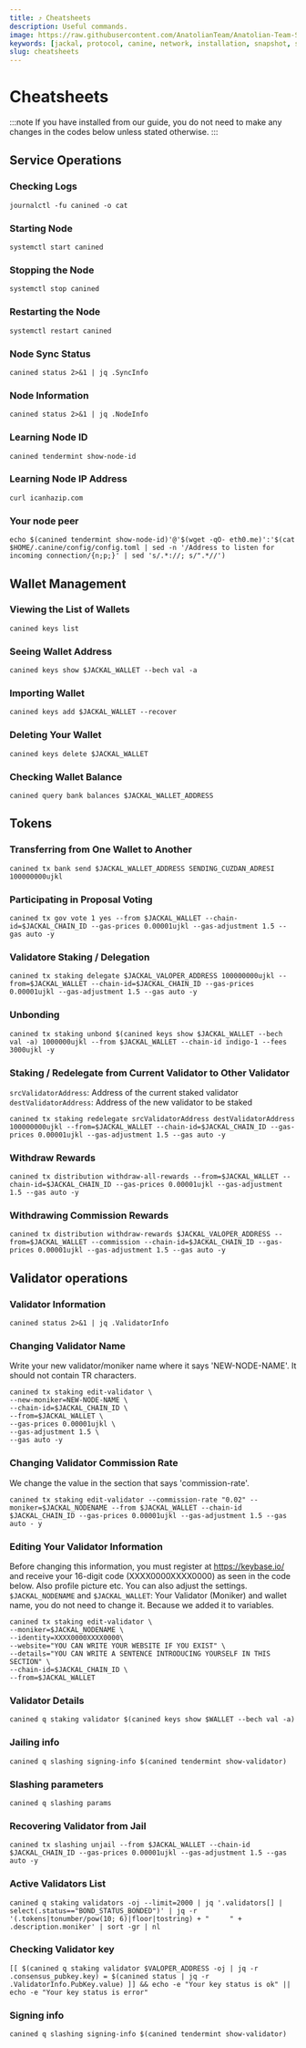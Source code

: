 ```yaml
---
title: ⤴️ Cheatsheets
description: Useful commands.
image: https://raw.githubusercontent.com/AnatolianTeam/Anatolian-Team-Services/main/docs/Mainnet/Cosmos-Ecosystem/jackal-protocol/img/Jackal-Service-Cover.jpg
keywords: [jackal, protocol, canine, network, installation, snapshot, statesync, update]
slug: cheatsheets
---
```


# Cheatsheets 
:::note
If you have installed from our guide, you do not need to make any changes in the codes below unless stated otherwise.
:::

## Service Operations

### Checking Logs
```
journalctl -fu canined -o cat
```

### Starting Node
```
systemctl start canined
```

### Stopping the Node
```
systemctl stop canined
```

### Restarting the Node
```
systemctl restart canined
```

### Node Sync Status
```
canined status 2>&1 | jq .SyncInfo
```

### Node Information
```
canined status 2>&1 | jq .NodeInfo
```

### Learning Node ID
```
canined tendermint show-node-id
```

### Learning Node IP Address
```
curl icanhazip.com
```

### Your node peer
```
echo $(canined tendermint show-node-id)'@'$(wget -qO- eth0.me)':'$(cat $HOME/.canine/config/config.toml | sed -n '/Address to listen for incoming connection/{n;p;}' | sed 's/.*://; s/".*//')
```

## Wallet Management

### Viewing the List of Wallets
```
canined keys list
```

### Seeing Wallet Address
```
canined keys show $JACKAL_WALLET --bech val -a
```

### Importing Wallet
```
canined keys add $JACKAL_WALLET --recover
```

### Deleting Your Wallet
```
canined keys delete $JACKAL_WALLET
```

### Checking Wallet Balance
```
canined query bank balances $JACKAL_WALLET_ADDRESS
```

## Tokens

### Transferring from One Wallet to Another
```
canined tx bank send $JACKAL_WALLET_ADDRESS SENDING_CUZDAN_ADRESI 100000000ujkl
```

### Participating in Proposal Voting
```
canined tx gov vote 1 yes --from $JACKAL_WALLET --chain-id=$JACKAL_CHAIN_ID --gas-prices 0.00001ujkl --gas-adjustment 1.5 --gas auto -y
```

### Validatore Staking / Delegation
```
canined tx staking delegate $JACKAL_VALOPER_ADDRESS 100000000ujkl --from=$JACKAL_WALLET --chain-id=$JACKAL_CHAIN_ID --gas-prices 0.00001ujkl --gas-adjustment 1.5 --gas auto -y
```
### Unbonding
```
canined tx staking unbond $(canined keys show $JACKAL_WALLET --bech val -a) 1000000ujkl --from $JACKAL_WALLET --chain-id indigo-1 --fees 3000ujkl -y
```

### Staking / Redelegate from Current Validator to Other Validator
`srcValidatorAddress`: Address of the current staked validator
`destValidatorAddress`: Address of the new validator to be staked
```
canined tx staking redelegate srcValidatorAddress destValidatorAddress 100000000ujkl --from=$JACKAL_WALLET --chain-id=$JACKAL_CHAIN_ID --gas-prices 0.00001ujkl --gas-adjustment 1.5 --gas auto -y
```

### Withdraw Rewards
```
canined tx distribution withdraw-all-rewards --from=$JACKAL_WALLET --chain-id=$JACKAL_CHAIN_ID --gas-prices 0.00001ujkl --gas-adjustment 1.5 --gas auto -y
```

### Withdrawing Commission Rewards

```
canined tx distribution withdraw-rewards $JACKAL_VALOPER_ADDRESS --from=$JACKAL_WALLET --commission --chain-id=$JACKAL_CHAIN_ID --gas-prices 0.00001ujkl --gas-adjustment 1.5 --gas auto -y
```

## Validator operations

### Validator Information
```
canined status 2>&1 | jq .ValidatorInfo
```

### Changing Validator Name
Write your new validator/moniker name where it says 'NEW-NODE-NAME'. It should not contain TR characters.
```
canined tx staking edit-validator \
--new-moniker=NEW-NODE-NAME \
--chain-id=$JACKAL_CHAIN_ID \
--from=$JACKAL_WALLET \
--gas-prices 0.00001ujkl \
--gas-adjustment 1.5 \
--gas auto -y
```

### Changing Validator Commission Rate
We change the value in the section that says 'commission-rate'.
```
canined tx staking edit-validator --commission-rate "0.02" --moniker=$JACKAL_NODENAME --from $JACKAL_WALLET --chain-id $JACKAL_CHAIN_ID --gas-prices 0.00001ujkl --gas-adjustment 1.5 --gas auto - y
```

### Editing Your Validator Information
Before changing this information, you must register at https://keybase.io/ and receive your 16-digit code (XXXX0000XXXX0000) as seen in the code below. Also profile picture etc. You can also adjust the settings.
`$JACKAL_NODENAME` and `$JACKAL_WALLET`: Your Validator (Moniker) and wallet name, you do not need to change it. Because we added it to variables.
```
canined tx staking edit-validator \
--moniker=$JACKAL_NODENAME \
--identity=XXXX0000XXXX0000\
--website="YOU CAN WRITE YOUR WEBSITE IF YOU EXIST" \
--details="YOU CAN WRITE A SENTENCE INTRODUCING YOURSELF IN THIS SECTION" \
--chain-id=$JACKAL_CHAIN_ID \
--from=$JACKAL_WALLET
```

### Validator Details
```
canined q staking validator $(canined keys show $WALLET --bech val -a)
```

### Jailing info
```
canined q slashing signing-info $(canined tendermint show-validator)
```

### Slashing parameters
```
canined q slashing params
```

### Recovering Validator from Jail
```
canined tx slashing unjail --from $JACKAL_WALLET --chain-id $JACKAL_CHAIN_ID --gas-prices 0.00001ujkl --gas-adjustment 1.5 --gas auto -y
```

### Active Validators List
```
canined q staking validators -oj --limit=2000 | jq '.validators[] | select(.status=="BOND_STATUS_BONDED")' | jq -r '(.tokens|tonumber/pow(10; 6)|floor|tostring) + " 	 " + .description.moniker' | sort -gr | nl
```

### Checking Validator key
```
[[ $(canined q staking validator $VALOPER_ADDRESS -oj | jq -r .consensus_pubkey.key) = $(canined status | jq -r .ValidatorInfo.PubKey.value) ]] && echo -e "Your key status is ok" || echo -e "Your key status is error"
```

### Signing info
```
canined q slashing signing-info $(canined tendermint show-validator)
```
